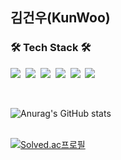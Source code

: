 ## 김건우(KunWoo)

<h3><b>🛠 Tech Stack 🛠</b></h3>  
<p>
<img src="https://img.shields.io/badge/Docker-2496ED?style=flat-square&logo=Docker&logoColor=white"/></a>&nbsp
<img src="https://img.shields.io/badge/Linux-FCC624?style=flat-square&logo=Linux&logoColor=black"/></a>&nbsp
<img src="https://img.shields.io/badge/Java-008080?style=flat-square&logo=Java&logoColor=white"/></a>&nbsp
<img src="https://img.shields.io/badge/Spring-329632?style=flat-square&logo=SpringBoot&logoColor=white"/></a>&nbsp 
<img src="https://img.shields.io/badge/Python-3766AB?style=flat-square&logo=Python&logoColor=white"/></a>&nbsp
<img src="https://img.shields.io/badge/HTML5-E34F26?style=flat-square&logo=HTML5&logoColor=white"/></a>   
</p>
</br>

![Anurag's GitHub stats](https://github-readme-stats.vercel.app/api?username=Pigonhair&show_icons=true&theme=radical)   
</br>

[![Solved.ac프로필](http://mazassumnida.wtf/api/v2/generate_badge?boj=pigonhair)](https://solved.ac/pigonhair)
